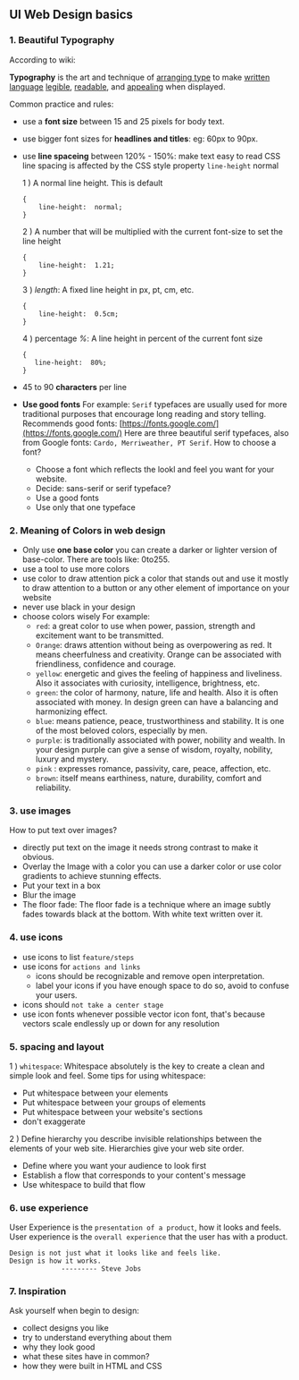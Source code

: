 ## UI Web Design basics
### 1. Beautiful Typography
According to wiki:

**Typography** is the art and technique of [arranging type](https://en.wikipedia.org/wiki/Typesetting "Typesetting") to make [written language](https://en.wikipedia.org/wiki/Written_language "Written language")  [legible](https://en.wikipedia.org/wiki/Legibility "Legibility"), [readable](https://en.wikipedia.org/wiki/Readability "Readability"), and [appealing](https://en.wikipedia.org/wiki/Beauty "Beauty") when displayed.

Common practice and rules:

* use a **font size** between 15 and 25 pixels for body text.
* use bigger font sizes for **headlines and titles**: eg: 60px to 90px.
* use **line spaceing** between 120% - 150%: make text easy to read
	CSS line spacing is affected by the CSS style property `line-height`
	normal

	1 ) A normal line height. This is default
	```
	{
		line-height:  normal;
	}
	```
	2 ) A number that will be multiplied with the current font-size to set the line height
	```
	{
		line-height:  1.21;
	}
	```
	3 ) _length_: A fixed line height in px, pt, cm, etc.
	```
	{
		line-height:  0.5cm;
	}
	```
	 4 ) percentage _%_:  A line height in percent of the current font size
	 ```
	{
		line-height:  80%;
	}
	```

* 45 to 90 **characters** per line
* **Use good fonts**
 For example: `Serif` typefaces are usually used for more traditional purposes that encourage long reading and story telling.
 Recommends good fonts: [https://fonts.google.com/](https://fonts.google.com/)
 Here are three beautiful serif typefaces, also from Google fonts: `Cardo, Merriweather, PT Serif`.
 How to choose a font?
	 - Choose a font which reflects the lookl and feel you want for your website.
	 - Decide: sans-serif or serif typeface?
	 - Use a good fonts
	 - Use only that one typeface
### 2. Meaning of Colors in web design
* Only use  **one base color**
 you can create a darker or lighter version of base-color. There are tools like: 0to255.
 * use a tool to use more colors
 * use color to draw attention
 pick a color that stands out and use it mostly to draw attention to a button or any other element of importance on your website
 * never use black in your design
 * choose colors wisely
    For example:
    - `red`: a great color to use when power, passion, strength and excitement want to be transmitted.
    - `Orange`:  draws attention without being as overpowering as red. It means cheerfulness and creativity. Orange can be associated with friendliness, confidence and courage.
    - `yellow`:  energetic and gives the feeling of happiness and liveliness. Also it associates with curiosity, intelligence, brightness, etc.
    - `green`:  the color of harmony, nature, life and health. Also it is often associated with money. In design green can have a balancing and harmonizing effect.
    - `blue`: means patience, peace, trustworthiness and stability. It is one of the most beloved colors, especially by men.
    - `purple`:  is traditionally associated with power, nobility and wealth. In your design purple can give a sense of wisdom, royalty, nobility, luxury and mystery.
    - `pink` :   expresses romance, passivity, care, peace, affection, etc.
	- `brown`:   itself means earthiness, nature, durability, comfort and reliability. 

### 3.  use images
How to put text over images?
*  directly put text on the image
    it needs strong contrast to make it obvious.
* Overlay the Image with a color
you can use a darker color or use color gradients to achieve stunning effects.
* Put your text in a box
* Blur the image
* The floor fade:
The floor fade is a technique where an image subtly fades towards black at the bottom. With white text written over it.

### 4. use icons
* use icons to list `feature/steps`
* use icons for `actions and links`
   - icons should be recognizable and remove open interpretation.
   - label your icons if you have enough space to do so, avoid to confuse your users.
 *  icons should `not take a center stage `
 *  use icon fonts whenever possible
   vector icon font, that's because vectors scale endlessly up or down for any resolution

### 5. spacing and layout
1 ) `whitespace`:   Whitespace absolutely is the key to create a clean and simple look and feel. Some tips for using whitespace:
* Put whitespace between your elements
* Put whitespace between your groups of elements
* Put whitespace between your website's sections
* don't exaggerate

2 ) Define hierarchy
you describe invisible relationships between the elements of your web site. Hierarchies give your web site order. 
* Define where you want  your audience to look first
* Establish a flow that corresponds to your content's message
* Use whitespace to build that flow
### 6. use experience
User Experience is the `presentation of a product`, how it looks and feels.
User experience is the `overall experience` that the user has with a product.
```
Design is not just what it looks like and feels like.
Design is how it works.
             --------- Steve Jobs
```

### 7. Inspiration 
Ask yourself when begin to design:
* collect designs you like 
* try to understand everything about them
* why they look good
* what these sites have in common?
* how they were built in HTML and CSS









 


